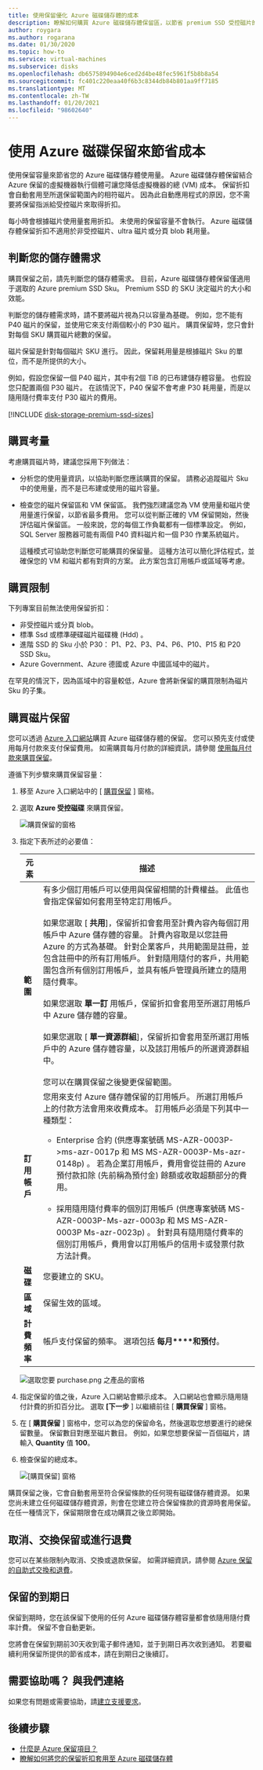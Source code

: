 ```yaml
---
title: 使用保留優化 Azure 磁碟儲存體的成本
description: 瞭解如何購買 Azure 磁碟儲存體保留區，以節省 premium SSD 受控磁片的成本。
author: roygara
ms.author: rogarana
ms.date: 01/30/2020
ms.topic: how-to
ms.service: virtual-machines
ms.subservice: disks
ms.openlocfilehash: db6575894904e6ced2d4be48fec5961f5b8b8a54
ms.sourcegitcommit: fc401c220eaa40f6b3c8344db84b801aa9ff7185
ms.translationtype: MT
ms.contentlocale: zh-TW
ms.lasthandoff: 01/20/2021
ms.locfileid: "98602640"
---
```

# <a name="reduce-costs-with-azure-disks-reservation"></a>使用 Azure 磁碟保留來節省成本

使用保留容量來節省您的 Azure 磁碟儲存體使用量。 Azure 磁碟儲存體保留結合 Azure 保留的虛擬機器執行個體可讓您降低虛擬機器的總 (VM) 成本。 保留折扣會自動套用至所選保留範圍內的相符磁片。 因為此自動應用程式的原因，您不需要將保留指派給受控磁片來取得折扣。

每小時會根據磁片使用量套用折扣。 未使用的保留容量不會執行。 Azure 磁碟儲存體保留折扣不適用於非受控磁片、ultra 磁片或分頁 blob 耗用量。

## <a name="determine-your-storage-needs"></a>判斷您的儲存體需求

購買保留之前，請先判斷您的儲存體需求。 目前，Azure 磁碟儲存體保留僅適用于選取的 Azure premium SSD Sku。 Premium SSD 的 SKU 決定磁片的大小和效能。

判斷您的儲存體需求時，請不要將磁片視為只以容量為基礎。 例如，您不能有 P40 磁片的保留，並使用它來支付兩個較小的 P30 磁片。 購買保留時，您只會針對每個 SKU 購買磁片總數的保留。

磁片保留是針對每個磁片 SKU 進行。 因此，保留耗用量是根據磁片 Sku 的單位，而不是所提供的大小。

例如，假設您保留一個 P40 磁片，其中有2個 TiB 的已布建儲存體容量。 也假設您只配置兩個 P30 磁片。 在該情況下，P40 保留不會考慮 P30 耗用量，而是以隨用隨付費率支付 P30 磁片的費用。
<br/>
<br/>
[!INCLUDE [disk-storage-premium-ssd-sizes](../../includes/disk-storage-premium-ssd-sizes.md)]

## <a name="purchase-considerations"></a>購買考量

考慮購買磁片時，建議您採用下列做法：

- 分析您的使用量資訊，以協助判斷您應該購買的保留。 請務必追蹤磁片 Sku 中的使用量，而不是已布建或使用的磁片容量。
- 檢查您的磁片保留區和 VM 保留區。 我們強烈建議您為 VM 使用量和磁片使用量進行保留，以節省最多費用。 您可以從判斷正確的 VM 保留開始，然後評估磁片保留區。 一般來說，您的每個工作負載都有一個標準設定。 例如，SQL Server 服務器可能有兩個 P40 資料磁片和一個 P30 作業系統磁片。
  
  這種模式可協助您判斷您可能購買的保留量。 這種方法可以簡化評估程式，並確保您的 VM 和磁片都有對齊的方案。 此方案包含訂用帳戶或區域等考慮。

## <a name="purchase-restrictions"></a>購買限制

下列專案目前無法使用保留折扣：

- 非受控磁片或分頁 blob。
- 標準 Ssd 或標準硬碟磁片磁碟機 (Hdd) 。
- 進階 SSD 的 Sku 小於 P30： P1、P2、P3、P4、P6、P10、P15 和 P20 SSD Sku。
- Azure Government、Azure 德國或 Azure 中國區域中的磁片。

在罕見的情況下，因為區域中的容量較低，Azure 會將新保留的購買限制為磁片 Sku 的子集。

## <a name="buy-a-disk-reservation"></a>購買磁片保留

您可以透過 [Azure 入口網站](https://portal.azure.com/)購買 Azure 磁碟儲存體的保留。 您可以預先支付或使用每月付款來支付保留費用。 如需購買每月付款的詳細資訊，請參閱 [使用每月付款來購買保留](../cost-management-billing/reservations/prepare-buy-reservation.md#buy-reservations-with-monthly-payments)。

遵循下列步驟來購買保留容量：

1. 移至 Azure 入口網站中的 [ [購買保留](https://portal.azure.com/#blade/Microsoft_Azure_Reservations/CreateBlade/referrer/Browse_AddCommand) ] 窗格。

1. 選取 **Azure 受控磁碟** 來購買保留。

    ![購買保留的窗格](media/disks-reserved-capacity/disks-reserved-purchase-reservation.png) 

1. 指定下表所述的必要值：

   |元素  |描述  |
   |---------|---------|
   |**範圍**   |  有多少個訂用帳戶可以使用與保留相關的計費權益。 此值也會指定保留如何套用至特定訂用帳戶。 <br/><br/> 如果您選取 [ **共用**]，保留折扣會套用至計費內容內每個訂用帳戶中 Azure 儲存體的容量。 計費內容取是以您註冊 Azure 的方式為基礎。 針對企業客戶，共用範圍是註冊，並包含註冊中的所有訂用帳戶。 針對隨用隨付的客戶，共用範圍包含所有個別訂用帳戶，並具有帳戶管理員所建立的隨用隨付費率。  <br/><br/>  如果您選取 **單一訂** 用帳戶，保留折扣會套用至所選訂用帳戶中 Azure 儲存體的容量。 <br/><br/> 如果您選取 [ **單一資源群組**]，保留折扣會套用至所選訂用帳戶中的 Azure 儲存體容量，以及該訂用帳戶的所選資源群組中。 <br/><br/> 您可以在購買保留之後變更保留範圍。  |
   |**訂用帳戶**  | 您用來支付 Azure 儲存體保留的訂用帳戶。 所選訂用帳戶上的付款方法會用來收費成本。 訂用帳戶必須是下列其中一種類型：<br/><ul><li> Enterprise 合約 (供應專案號碼 MS-AZR-0003P->ms-azr-0017p 和 MS MS-AZR-0003P-Ms-azr-0148p) 。 若為企業訂用帳戶，費用會從註冊的 Azure 預付款扣除 (先前稱為預付金) 餘額或收取超額部分的費用。</li><br/><li>採用隨用隨付費率的個別訂用帳戶 (供應專案號碼 MS-AZR-0003P-Ms-azr-0003p 和 MS MS-AZR-0003P Ms-azr-0023p) 。 針對具有隨用隨付費率的個別訂用帳戶，費用會以訂用帳戶的信用卡或發票付款方法計費。</li></ul>    |
   | **磁碟** | 您要建立的 SKU。 |
   | **區域** | 保留生效的區域。 |
   | **計費頻率** | 帳戶支付保留的頻率。 選項包括 **每月****和預付**。 |

    ![選取您要 purchase.png 之產品的窗格](media/disks-reserved-capacity/premium-ssd-reserved-purchase-selection.png)

1. 指定保留的值之後，Azure 入口網站會顯示成本。 入口網站也會顯示隨用隨付計費的折扣百分比。 選取 **[下一步** ] 以繼續前往 [ **購買保留** ] 窗格。

1. 在 [ **購買保留** ] 窗格中，您可以為您的保留命名，然後選取您想要進行的總保留數量。 保留數目對應至磁片數目。 例如，如果您想要保留一百個磁片，請輸入 **Quantity** 值 **100**。

1. 檢查保留的總成本。

    ![[購買保留] 窗格](media/disks-reserved-capacity/premium-ssd-reserved-selecting-sku-total-purchase.png)

購買保留之後，它會自動套用至符合保留條款的任何現有磁碟儲存體資源。 如果您尚未建立任何磁碟儲存體資源，則會在您建立符合保留條款的資源時套用保留。 在任一種情況下，保留期限會在成功購買之後立即開始。

## <a name="cancel-exchange-or-refund-reservations"></a>取消、交換保留或進行退費

您可以在某些限制內取消、交換或退款保留。 如需詳細資訊，請參閱 [Azure 保留的自助式交換和退費](../cost-management-billing/reservations/exchange-and-refund-azure-reservations.md)。

## <a name="expiration-of-a-reservation"></a>保留的到期日

保留到期時，您在該保留下使用的任何 Azure 磁碟儲存體容量都會依隨用隨付費率計費。 保留不會自動更新。

您將會在保留到期前30天收到電子郵件通知，並于到期日再次收到通知。 若要繼續利用保留所提供的節省成本，請在到期日之後續訂。

## <a name="need-help-contact-us"></a>需要協助嗎？ 與我們連絡

如果您有問題或需要協助，請[建立支援要求](https://go.microsoft.com/fwlink/?linkid=2083458)。

## <a name="next-steps"></a>後續步驟

- [什麼是 Azure 保留項目？](../cost-management-billing/reservations/save-compute-costs-reservations.md)
- [瞭解如何將您的保留折扣套用至 Azure 磁碟儲存體](../cost-management-billing/reservations/understand-disk-reservations.md)